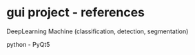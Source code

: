 # gui project - references
DeepLearning Machine (classification, detection, segmentation)

python - PyQt5
